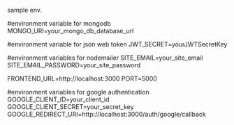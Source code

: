 sample env.

#environment variable for mongodb
MONGO_URI=your_mongo_db_database_url

#environment variable for json web token
JWT_SECRET=yourJWTSecretKey

#environment variables for nodemailer
SITE_EMAIL=your_site_email
SITE_EMAIL_PASSWORD=your_site_password


FRONTEND_URL=http://localhost:3000
PORT=5000

#environment variables for google authentication
GOOGLE_CLIENT_ID=your_client_id
GOOGLE_CLIENT_SECRET=your_secret_key
GOOGLE_REDIRECT_URI=http://localhost:3000/auth/google/callback
